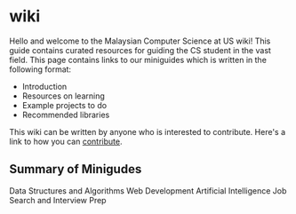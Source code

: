 wiki
===============================
Hello and welcome to the Malaysian Computer Science at US wiki! This guide contains curated resources for guiding the CS student in the vast field. This page contains links to our miniguides which is written in the following format:
+ Introduction
+ Resources on learning
+ Example projects to do
+ Recommended libraries

This wiki can be written by anyone who is interested to contribute. Here's a link to how you can [contribute](../master/CONTRIBUTING.md).

Summary of Minigudes
----------------------------
Data Structures and Algorithms
Web Development
Artificial Intelligence
Job Search and Interview Prep

